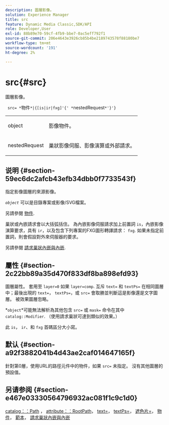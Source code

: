 ```yaml
---
description: 圖層影像。
solution: Experience Manager
title: src
feature: Dynamic Media Classic,SDK/API
role: Developer,User
exl-id: 88b89e70-59cf-4fb9-bbe7-0ac5eff792f1
source-git-commit: 206e4643e3926cb85b4be2189743578f88180be7
workflow-type: tm+mt
source-wordcount: '191'
ht-degree: 2%

---
```


# src{#src}

圖層影像。

` src= *`物件`*|{[is|ir|fxg]'{' *`nestedRequest`*'}'}`

<table id="simpletable_59104309B8284B21ABCE7DC95BF5A273"> 
 <tr class="strow"> 
  <td class="stentry"> <p> <span class="varname"> object </span> </p> </td> 
  <td class="stentry"> <p>影像物件。 </p> </td> 
 </tr> 
 <tr class="strow"> 
  <td class="stentry"> <p> <span class="varname"> nestedRequest </span> </p> </td> 
  <td class="stentry"> <p>巢狀影像伺服、影像演算或外部請求。 </p> </td> 
 </tr> 
</table>

## 说明 {#section-59ec6dc2afcb43efb34dbb0f7733543f}

指定影像圖層的來源影像。

*`object`* 可以是目錄專案或影像/SVG檔案。

另請參閱 [物件](../../../../../is-api/http-ref/image-serving-api-ref/c-http-protocol-reference/c-data-types/r-object.md#reference-2591bd24548d462782c68d138ef795a0).

巢狀或內嵌請求會以大括弧括住。 為內嵌影像伺服請求加上前置詞 `is`，內嵌影像演算要求，具有 `ir`，以及包含下列專案的FXG圖形轉譯請求： `fxg`. 如果未指定前置詞，則會假設對外來伺服器的要求。

另請參閱 [請求巢狀內嵌與內嵌](../../../../../is-api/http-ref/image-serving-api-ref/c-http-protocol-reference/c-syntax-and-features/r-request-nesting-and-embedding.md#reference-38ec66d4062046589e16c39bf1c6049b).

## 屬性 {#section-2c22bb89a35d470f833df8ba898efd93}

圖層屬性。 套用至 `layer=0` 如果 `layer=comp`. 互斥 `text=` 和 `textPs=` 在相同圖層中；最後出現的 `text=`， `textPs=`，或 `src=` 會取勝並判斷這是影像還是文字圖層。 被效果圖層忽略。

*`object`*可能無法解析為其他包含 `src=` 或 `mask=` 命令在其中 `catalog::Modifier`. （使用請求巢狀可達到類似的效果。）

此 `is`， `ir`、和 `fxg` 首碼區分大小寫。

## 默认 {#section-a92f3882041b4d43ae2caf014647165f}

針對第0層，使用URL的路徑元件中的物件，如果 `src=` 未指定。 沒有其他圖層的預設值。

## 另请参阅 {#section-e467e03330564796932ac081f1c9c1d0}

[catalog：：Path](/help/aem-is-ir-api/is-api/image-catalog/image-serving-api-ref/c-image-catalog-reference/c-image-svg-data-reference/c-image-data-reference/r-path-cat.md) ， [attribute：：RootPath](../../../../../is-api/image-catalog/image-serving-api-ref/c-image-catalog-reference/c-attributes-reference/r-rootpath.md#reference-17d57e5967be403b8408fa7214017494)， [text=](../../../../../is-api/http-ref/image-serving-api-ref/c-http-protocol-reference/c-command-reference/r-text.md#reference-84634052e48548539a1ef63cbe41f22f)， [textPs=](../../../../../is-api/http-ref/image-serving-api-ref/c-http-protocol-reference/c-command-reference/r-textps.md#reference-4209a2a6169f44278da2647cfb0cd767)， [遮色片=](../../../../../is-api/http-ref/image-serving-api-ref/c-http-protocol-reference/c-command-reference/r-mask.md#reference-922254e027404fb890b850e2723ee06e)， [物件](../../../../../is-api/http-ref/image-serving-api-ref/c-http-protocol-reference/c-data-types/r-object.md#reference-2591bd24548d462782c68d138ef795a0)， [範本](../../../../../is-api/http-ref/image-serving-api-ref/c-http-protocol-reference/c-templates/c-templates.md#concept-3cd2d2adae0e41b2979b9640244d4d3e)， [請求巢狀內嵌與內嵌](../../../../../is-api/http-ref/image-serving-api-ref/c-http-protocol-reference/c-syntax-and-features/r-request-nesting-and-embedding.md#reference-38ec66d4062046589e16c39bf1c6049b)
